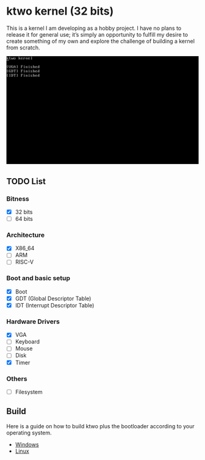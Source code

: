 # ktwo kernel (32 bits)

This is a kernel I am developing as a hobby project. I have no plans to release it for general use; it’s simply an opportunity to fulfill my desire to create something of my own and explore the challenge of building a kernel from scratch.

<div align="center">
  <img src=".github/Demo.png" />
</div>

## TODO List

### Bitness
- [X] 32 bits
- [ ] 64 bits

### Architecture
- [X] X86_64
- [ ] ARM
- [ ] RISC-V

### Boot and basic setup
- [X] Boot
- [X] GDT (Global Descriptor Table)
- [X] IDT (Interrupt Descriptor Table)

### Hardware Drivers
- [X] VGA
- [ ] Keyboard
- [ ] Mouse
- [ ] Disk
- [X] Timer

### Others
- [ ] Filesystem

## Build
Here is a guide on how to build ktwo plus the bootloader according to your operating system.

- [Windows](docs/setup/windows.md)
- [Linux](docs/setup/linux.md)

